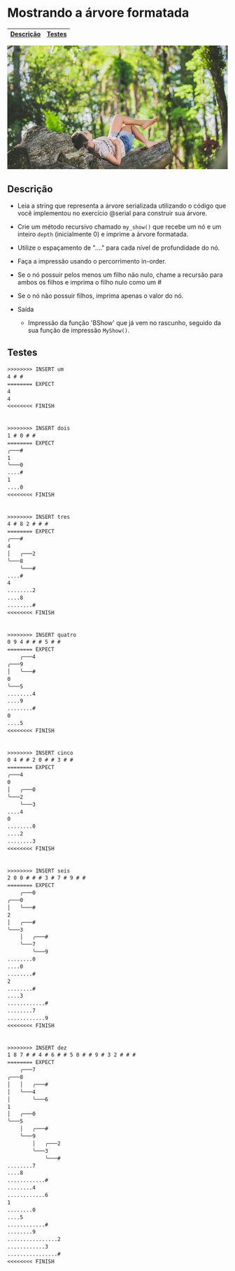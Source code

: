 # Mostrando a árvore formatada

<!-- toch -->
[Descrição](#descrição) | [Testes](#testes)
-- | --
<!-- toch -->

![_](cover.jpg)

## Descrição

- Leia a string que representa a árvore serializada utilizando o código que você implementou no exercício @serial para construir sua árvore.
- Crie um método recursivo chamado `my_show()` que recebe um nó e um inteiro `depth` (inicialmente 0) e imprime a árvore formatada.
- Utilize o espaçamento de "...." para cada nível de profundidade do nó.
- Faça a impressão usando o percorrimento in-order.
- Se o nó possuir pelos menos um filho não nulo, chame a recursão para ambos os filhos e imprima o filho nulo como um #
- Se o nó não possuir filhos, imprima apenas o valor do nó.

- Saída
  - Impressão da função 'BShow' que já vem no rascunho, seguido da sua função de impressão `MyShow()`.

## Testes

```txt
>>>>>>>> INSERT um
4 # # 
======== EXPECT
4
4
<<<<<<<< FINISH


>>>>>>>> INSERT dois
1 # 0 # # 
======== EXPECT
╭───#
1
╰───0
....#
1
....0
<<<<<<<< FINISH


>>>>>>>> INSERT tres
4 # 8 2 # # # 
======== EXPECT
╭───#
4
│   ╭───2
╰───8
    ╰───#
....#
4
........2
....8
........#
<<<<<<<< FINISH


>>>>>>>> INSERT quatro
0 9 4 # # # 5 # # 
======== EXPECT
    ╭───4
╭───9
│   ╰───#
0
╰───5
........4
....9
........#
0
....5
<<<<<<<< FINISH


>>>>>>>> INSERT cinco
0 4 # # 2 0 # # 3 # # 
======== EXPECT
╭───4
0
│   ╭───0
╰───2
    ╰───3
....4
0
........0
....2
........3
<<<<<<<< FINISH


>>>>>>>> INSERT seis
2 0 0 # # # 3 # 7 # 9 # # 
======== EXPECT
    ╭───0
╭───0
│   ╰───#
2
│   ╭───#
╰───3
    │   ╭───#
    ╰───7
        ╰───9
........0
....0
........#
2
........#
....3
............#
........7
............9
<<<<<<<< FINISH


>>>>>>>> INSERT dez
1 8 7 # # 4 # 6 # # 5 0 # # 9 # 3 2 # # # 
======== EXPECT
    ╭───7
╭───8
│   │   ╭───#
│   ╰───4
│       ╰───6
1
│   ╭───0
╰───5
    │   ╭───#
    ╰───9
        │   ╭───2
        ╰───3
            ╰───#
........7
....8
............#
........4
............6
1
........0
....5
............#
........9
................2
............3
................#
<<<<<<<< FINISH

```
